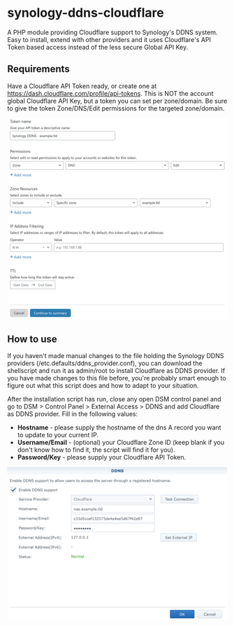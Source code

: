 # synology-ddns-cloudflare
A PHP module providing Cloudflare support to Synology's DDNS system. Easy to install, extend with other providers and it uses Cloudflare's API Token based access instead of the less secure Global API Key.

## Requirements
Have a Cloudflare API Token ready, or create one at https://dash.cloudflare.com/profile/api-tokens. This is NOT the account global Cloudflare API Key, but a token you can set per zone/domain. Be sure to give the token Zone/DNS/Edit permissions for the targeted zone/domain.

![Cloudflare token creation](/cloudflare_token_creation.png)

## How to use
If you haven't made manual changes to the file holding the Synology DDNS providers (/etc.defaults/ddns_provider.conf), you can download the shellscript and run it as admin/root to install Cloudflare as DDNS provider. If you have made changes to this file before, you're probably smart enough to figure out what this script does and how to adapt to your situation.

After the installation script has run, close any open DSM control panel and go to DSM > Control Panel > External Access > DDNS and add Cloudflare as DDNS provider. Fill in the following values:
* **Hostname** - please supply the hostname of the dns A record you want to update to your current IP.
* **Username/Email** - (optional) your Cloudflare Zone ID (keep blank if you don't know how to find it, the script will find it for you).
* **Password/Key** - please supply your Cloudflare API Token.

![Synology DDNS setup](/synology_ddns_setup.png)
